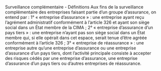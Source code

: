 Surveillance complémentaire - Définitions
Aux fins de la surveillance complémentaire des entreprises faisant partie d’un groupe d’assurance, on entend par :
1° « entreprise d’assurance » : une entreprise ayant reçu l’agrément administratif conformément à l’article 326 et ayant son siège social dans un État membre de la CIMA ;
2° « entreprise d’assurance d’un pays tiers » : une entreprise n’ayant pas son siège social dans un État membre qui, si elle opérait dans cet espace, serait tenue d’être agréée conformément à l’article 326 ;
3° « entreprise de réassurance » : une entreprise autre qu’une entreprise d’assurance ou une entreprise d’assurance d’un pays tiers, dont l’activité principale consiste à accepter des risques cédés par une entreprise d’assurance, une entreprise d’assurance d’un pays tiers ou d’autres entreprises de réassurance.